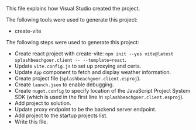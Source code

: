 This file explains how Visual Studio created the project.

The following tools were used to generate this project:
- create-vite

The following steps were used to generate this project:
- Create react project with create-vite: `npm init --yes vite@latest splashbeachgoer.client -- --template=react`.
- Update `vite.config.js` to set up proxying and certs.
- Update `App` component to fetch and display weather information.
- Create project file (`splashbeachgoer.client.esproj`).
- Create `launch.json` to enable debugging.
- Create `nuget.config` to specify location of the JavaScript Project System SDK (which is used in the first line in `splashbeachgoer.client.esproj`).
- Add project to solution.
- Update proxy endpoint to be the backend server endpoint.
- Add project to the startup projects list.
- Write this file.
